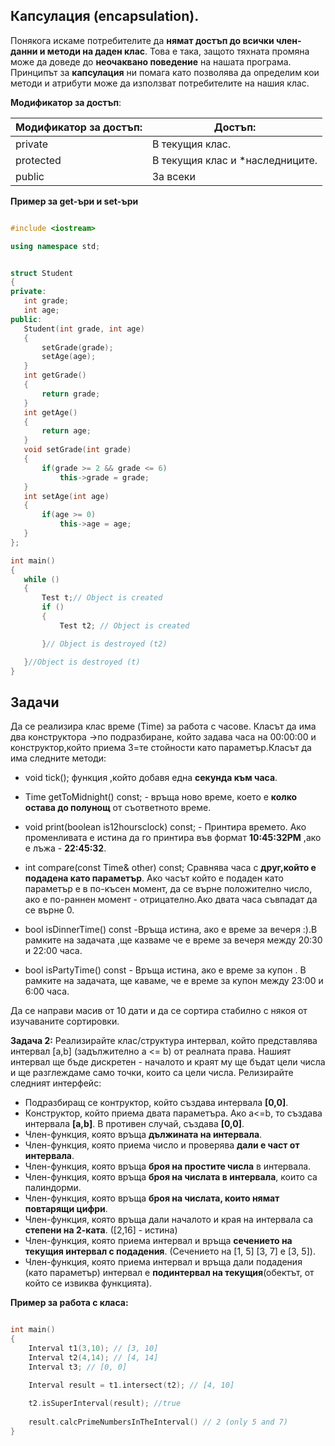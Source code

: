  ## Капсулация (encapsulation).
Понякога искаме потребителите да **нямат достъп до всички член-данни и методи на даден клас**.
Това е така, защото тяхната промяна може да доведе до **неочаквано поведение** на нашата програма. Принципът за **капсулация** ни помага като позволява да определим кои методи и атрибути може да използват потребителите на нашия клас.

 **Модификатор за достъп**:
 
| Модификатор за достъп: | Достъп:                         |
|------------------------|---------------------------------|
| private                | В текущия клас.                 |
| protected              | В текущия клас и *наследниците. |
| public                 | За всеки                        |

**Пример за get-ъри и set-ъри**

 ```c++

#include <iostream>

using namespace std;


struct Student 
{
private:
	int grade;
	int age;
public:
	Student(int grade, int age)
	{
		setGrade(grade);
		setAge(age);
	}
	int getGrade()
	{
		return grade;
	}
	int getAge()
	{
		return age;
	}
	void setGrade(int grade)
	{
		if(grade >= 2 && grade <= 6)
			this->grade = grade;
	}
	int setAge(int age)
	{
		if(age >= 0)
			this->age = age;
	}
};

int main()
{
	while ()
	{
		Test t;// Object is created 
		if ()
		{
			Test t2; // Object is created 

		}// Object is destroyed (t2)

	}//Object is destroyed (t)
}

 ```


## Задачи

Да се реализира клас време (Time) за работа с часове. Класът да има два конструктора ->по подразбиране, който задава часа на 00:00:00 и конструктор,който приема 3=те стойности като параметър.Класът да има следните методи:
 - void tick(); функция ,който добавя една **секунда към часа**.

 - Time getToMidnight() const; - връща ново време, което е **колко остава до полунощ** от съответното време.
 - void print(boolean is12hoursclock) const; - Принтира времето. Ако променливата е истина да го принтира във формат **10:45:32PM** ,ако е лъжа - **22:45:32**.
 - int compare(const Time& other) const; Сравнява часa с **друг,който е подадена като параметър**. Ако часът който е подаден като параметър е  в по-късен момент, да се върне положително число, ако е по-раннен момент - отрицателно.Ако двата часа съвпадат да се върне 0.

- bool isDinnerTime() const -Връща истина, ако е време за вечеря :).В рамките на задачата ,ще казваме че е време за вечеря между 20:30 и 22:00 часа.
- bool isPartyTime() const - Връща истина, ако е време за купон .   В рамките на задачата, ще каваме, че е време за купон между 23:00 и 6:00 часа.


Да се направи масив от 10 дати и да се сортира стабилно с някоя от изучаваните сортировки.

**Задача 2:**
Реализирайте клас/структура интервал, който представлява интервал  [a,b]  (задължително а <= b) от реалната права. Нашият интервал ще бъде дискретен - началото и краят му ще бъдат цели числа и ще разглеждаме само точки, които са цели числа. Релизирайте следният интерфейс:

 - Подразбиращ се контруктор, който създава интервала **[0,0]**.
 - Конструктор, който приема двата параметъра. Ако a<=b, то създава интервала **[a,b]**. В противен случай, създава **[0,0]**.
 - Член-функция, която връща **дължината на интервала**.
 - Член-функция, която приема число и проверява **дали е част от интервала**.
 - Член-функция, която връща **броя на простите числа** в интервала.
 - Член-функция, която връща **броя на числата в интервала**, които са палиндорми.
 - Член-функция, която връща **броя на числата, които нямат повтарящи цифри**.
 - Член-функция, която връща дали началото и края на интервала са **степени на 2-ката**. ([2,16] - истина) 
 - Член-функция, която приема интервал и връща **сечението на текущия интервал с подадения**.  (Сечението на [1, 5]  [3, 7]  e [3, 5]).
 - Член-функция, която приема интервал и връща дали подадения (като параметър) интервал е **подинтервал на текущия**(обектът, от който се извиква функцията).

  **Пример за работа с класа:**
 ```c++

int main()
{
     Interval t1(3,10); // [3, 10]
     Interval t2(4,14); // [4, 14]
     Interval t3; // [0, 0]

     Interval result = t1.intersect(t2); // [4, 10]
     
     t2.isSuperInterval(result); //true
     
     result.calcPrimeNumbersInTheInterval() // 2 (only 5 and 7)
}
 ```
